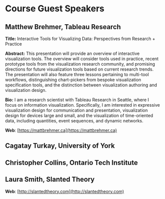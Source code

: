 # Course Guest Speakers


## Matthew Brehmer, Tableau Research

**Title:** Interactive Tools for Visualizing Data: Perspectives from Research + Practice

**Abstract:** This presentation will provide an overview of interactive visualization tools. The overview will consider tools used in practice, recent prototype tools from the visualization research community, and promising directions for future visualization tools based on current research trends. The presentation will also feature three lessons pertaining to multi-tool workflows, distinguishing chart-pickers from bespoke visualization specification tools, and the distinction between visualization authoring and visualization design.

**Bio:** I am a research scientist with Tableau Research in Seattle, where I focus on information visualization. Specifically, I am interested in expressive visualization design for communication and presentation, visualization design for devices large and small, and the visualization of time-oriented data, including quantities, event sequences, and dynamic networks.

**Web**: [https://mattbrehmer.ca](https://mattbrehmer.ca)


## Cagatay Turkay, University of York
<!--
**Title:** 
**Abstract:** 
**Bio:** 
**Web**: 
-->

## Christopher Collins, Ontario Tech Institute
<!--
**Title:** 
**Abstract:** 
**Bio:** 
**Web**: 
-->

## Laura Smith, Slanted Theory
<!--
**Title:** 
**Abstract:** 
**Bio:** 
-->
**Web**: [http://slantedtheory.com](http://slantedtheory.com)

